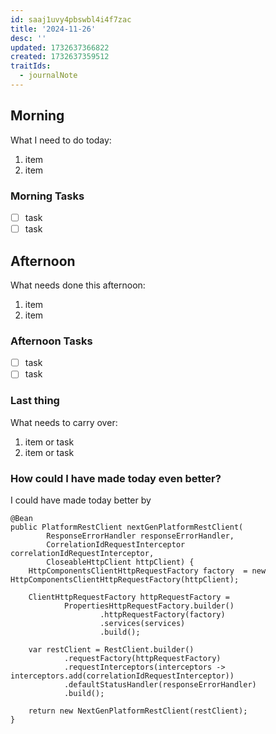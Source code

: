 ```yaml
---
id: saaj1uvy4pbswbl4i4f7zac
title: '2024-11-26'
desc: ''
updated: 1732637366822
created: 1732637359512
traitIds:
  - journalNote
---
```


## Morning

<!-- Morning Tasks -->

What I need to do today:

1. item
2. item

### Morning Tasks

- [ ] task
- [ ] task

## Afternoon

What needs done this afternoon:

1. item
2. item

### Afternoon Tasks

- [ ] task
- [ ] task

### Last thing

What needs to carry over:

1. item or task
2. item or task

### How could I have made today even better?

I could have made today better by


    @Bean
    public PlatformRestClient nextGenPlatformRestClient(
            ResponseErrorHandler responseErrorHandler,
            CorrelationIdRequestInterceptor correlationIdRequestInterceptor,
            CloseableHttpClient httpClient) {
        HttpComponentsClientHttpRequestFactory factory  = new HttpComponentsClientHttpRequestFactory(httpClient);

        ClientHttpRequestFactory httpRequestFactory =
                PropertiesHttpRequestFactory.builder()
                        .httpRequestFactory(factory)
                        .services(services)
                        .build();

        var restClient = RestClient.builder()
                .requestFactory(httpRequestFactory)
                .requestInterceptors(interceptors -> interceptors.add(correlationIdRequestInterceptor))
                .defaultStatusHandler(responseErrorHandler)
                .build();

        return new NextGenPlatformRestClient(restClient);
    }
